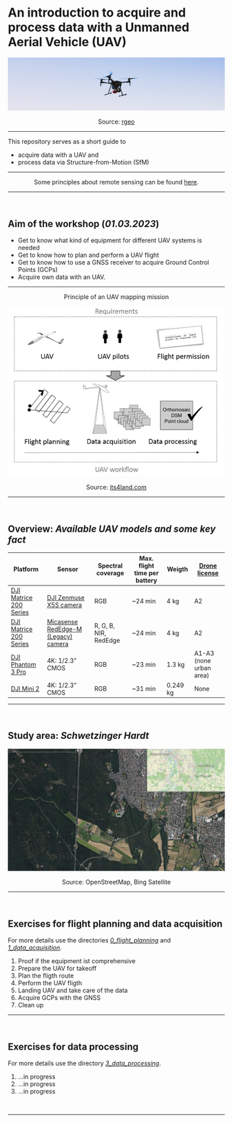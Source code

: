# An introduction to acquire and process data with a Unmanned Aerial Vehicle (UAV)
![Image UAV flying](images/Image_UAV_rgeo_crop_v3.jpg "UAV monitoring orchards")

<p align="center">
     Source: <a href = "https://rgeo.de/en/p/streuobst/"> rgeo </a>
</p>


---

This repository serves as a short guide to
* acquire data with a UAV and 
* process data via Structure-from-Motion (SfM) 

---

<p align="center">
     Some principles about remote sensing can be found <a href = "https://web.pdx.edu/~nauna/resources/15-sensors.pdf"> here</a>.
</p>

---

<br>

## Aim of the workshop (*01.03.2023*)
* Get to know what kind of equipment for different UAV systems is needed
* Get to know how to plan and perform a UAV flight
* Get to know how to use a GNSS receiver to acquire Ground Control Points (GCPs)
* Acquire own data with an UAV.


---

<p align="center">
     Principle of an UAV mapping mission
</p>
<!-- ![Generic workflow](images/its4land_Ggneric-workflow-for-UAV-based-data-acquisition.png "Generic workflow") -->

<p align="center">
     <img src="images/its4land_Ggneric-workflow-for-UAV-based-data-acquisition.png"
          alt="Generic workflow" width=650/>
</p>

<p align="center">
     Source: <a href = "https://its4land.com/fly-and-create/"> its4land.com </a>
</p>

---

<br>

## Overview: *Available UAV models and some key fact* 

| Platform | Sensor | Spectral coverage | Max. flight time per battery | Weigth | [Drone license](https://www.dfs.de/homepage/en/drone-flight/checklist-for-drone-pilots/) | 
| ----------- | ----------- |  ----------- | ----------- | ----------- | ----------- |
| [DJI Matrice 200 Series](https://www.dji.com/matrice-200-series) | [DJI Zenmuse X5S camera](https://www.dji.com/zenmuse-x5s) | RGB | ~24 min | 4 kg | A2 |
| [DJI Matrice 200 Series](https://www.dji.com/matrice-200-series) | [Micasense RedEdge-M (Legacy) camera](https://support.micasense.com/hc/en-us/articles/360001485134-Getting-Started-With-RedEdge-M-Legacy-) | R, G, B, NIR, RedEdge | ~24 min | 4 kg | A2 |
| [DJI Phantom 3 Pro](https://www.dji.com/phantom-3-pro?site=brandsite&from=insite_search) | 4K: 1/2.3” CMOS | RGB | ~23 min | 1.3 kg | A1-A3 (none urban area) |
| [DJI Mini 2](https://store.dji.com/product/mini-2?gclid=CjwKCAiAl9efBhAkEiwA4ToriiKMlmGKfPlxCbG1N3XQUkcqFHg9xXjMrqLKxbfWwHxQ7Q1gixHzJBoCFAYQAvD_BwE&vid=99411&set_region=US&from=store-nav) | 4K: 1/2.3” CMOS | RGB | ~31 min | 0.249 kg | None |

--- 

<br>

## Study area: *Schwetzinger Hardt*

<p align="center">
     <img src="images/bing_osm_satellite_study_area_final.png"
          alt="Study area Schwetzinger Hardt" width=750/>
</p>

<p align="center">
     Source: OpenStreetMap, Bing Satellite
</p>

---


<br>

## Exercises for flight planning and data acquisition
For more details use the directories [*0_flight_planning*](0_fligth_planning/readme.md) and [*1_data_acquisition*](1_data_acquisition/readme.md).
1. Proof if the equipment ist comprehensive
2. Prepare the UAV for takeoff
3. Plan the fligth route 
4. Perform the UAV fligth
5. Landing UAV and take care of the data
6. Acquire GCPs with the GNSS
7. Clean up


---

<br>

## Exercises for data processing
For more details use the directory [*3_data_processing*](3_data_processing/readme.md).
1. ...in progress
2. ...in progress
3. ...in progress

<br>

--- 

